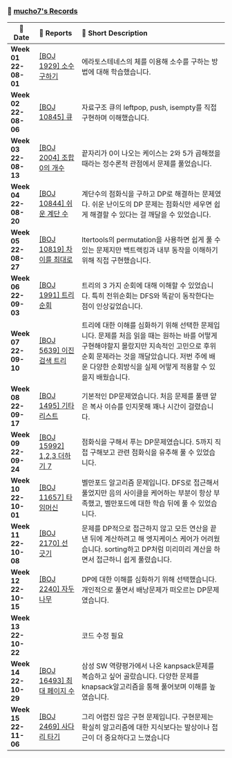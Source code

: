 ### :wave: [mucho7's Records](https://github.com/mucho7)

| :calendar: Date          | :notebook_with_decorative_cover: Reports                  | :memo: Short Description                                     |
| ------------------------ | :-------------------------------------------------------- | :----------------------------------------------------------- |
| **Week 01<br/>22-08-01** | [[BOJ 1929] 소수 구하기](../Algorithm/boj_1929_py.md)        | 에라토스테네스의 체를 이용해 소수를 구하는 방법에 대해 학습했습니다. |
| **Week 02<br>22-08-06**  | [[BOJ 10845] 큐](../Algorithm/boj_10845_py.md)               | 자료구조 큐의 leftpop, push, isempty를 직접 구현하며 이해했습니다. |
| **Week 03<br/>22-08-13** | [[BOJ 2004] 조합 0의 개수](../Algorithm/boj_2004_py.md)      | 끝자리가 0이 나오는 케이스는 2와 5가 곱해졌을 때라는 정수론적 관점에서 문제를 풀었습니다. |
| **Week 04<br/>22-08-20** | [[BOJ 10844] 쉬운 계단 수](../Algorithm/boj_10844_py.md)     | 계단수의 점화식을 구하고 DP로 해결하는 문제였다. 쉬운 난이도의 DP 문제는 점화식만 세우면 쉽게 해결할 수 있다는 걸 깨달을 수 있었습니다. |
| **Week 05<br/>22-08-27** | [[BOJ 10819] 차이를 최대로](../Algorithm/boj_10819_py.md)    | Itertools의 permutation을 사용하면 쉽게 풀 수 있는 문제지만 백트랙킹과 내부 동작을 이해하기 위해 직접 구현했습니다. |
| **Week 06<br/>22-09-03** | [[BOJ 1991] 트리 순회](../Algorithm/boj_1991_py.md)          | 트리의 3 가지 순회에 대해 이해할 수 있었습니다. 특히 전위순회는 DFS와 똑같이 동작한다는 점이 인상깊었습니다. |
| **Week 07<br/>22-09-10** | [[BOJ 5639] 이진 검색 트리](../Algorithm/boj_5639_py.md) | 트리에 대한 이해를 심화하기 위해 선택한 문제입니다. 문제를 처음 읽을 때는 원하는 바를 어떻게 구현해야할지 몰랐지만 지속적인 고민으로 후위순회 문제라는 것을 깨달았습니다. 저번 주에 배운 다양한 순회방식을 실제 어떻게 적용할 수 있을지 배웠습니다.   |
| **Week 08<br/>22-09-17** | [[BOJ 1495] 기타리스트](../Algorithm/boj_1495_py.md) | 기본적인 DP문제였습니다. 처음 문제를 풀땐 얕은 복사 이슈를 인지못해 꽤나 시간이 걸렸습니다. |
| **Week 09<br/>22-09-24** | [[BOJ 15992] 1,2,3 더하기 7](../Algorithm/boj_15992_py.md) | 점화식을 구해서 푸는 DP문제였습니다. 5까지 직접 구해보고 관련 점화식을 유추해 풀 수 있었습니다. |
| **Week 10<br/>22-10-01** | [[BOJ 11657] 타임머신](../Algorithm/boj_11657_py.md) | 벨만포드 알고리즘 문제입니다. DFS로 접근해서 풀었지만 음의 사이클을 케어하는 부분이 항상 부족했고, 벨만포드에 대한 학습 뒤에 풀 수 있었습니다. |
| **Week 11<br/>22-10-08** | [[BOJ 2170] 선 긋기](../Algorithm/boj_2170_py.md) | 문제를 DP적으로 접근하지 않고 모든 연산을 끝낸 뒤에 계산하려고 해 엣지케이스 케어가 어려웠습니다. sorting하고 DP처럼 미리미리 계산을 하면서 접근하니 쉽게 풀렸습니다. |
| **Week 12<br/>22-10-15** | [[BOJ 2240] 자두나무](../Algorithm/boj_2240_py.md) | DP에 대한 이해를 심화하기 위해 선택했습니다. 개인적으로 풀면서 배낭문제가 떠오르는 DP문제였습니다. |
| **Week 13<br/>22-10-22** | <!--[[BOJ 17140] 이차원 배열과 연산](../Algorithm/boj_17140_py.md)--> | 코드 수정 필요 |
| **Week 14<br/>22-10-29** | [[BOJ 16493] 최대 페이지 수](../Algorithm/boj_16493_py.md) | 삼성 SW 역량평가에서 나온 kanpsack문제를 복습하고 싶어 골랐습니다. 다양한 문제를 knapsack알고리즘을 통해 풀어보며 이해를 높였습니다. |
| **Week 15<br/>22-11-06** | [[BOJ 2469] 사다리 타기](../Algorithm/boj_2469_py.md) | 그리 어렵진 않은 구현 문제입니다. 구현문제는 확실히 알고리즘에 대한 지식보다는 발상이나 접근이 더 중요하다고 느꼈습니다 |